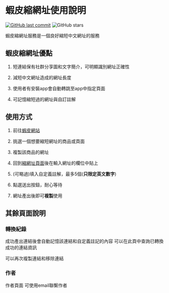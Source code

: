 # 蝦皮縮網址使用說明

[![GitHub last commit](https://img.shields.io/github/last-commit/connectshark/shopee-short-link.svg?style=flat)](https://github.com/connectshark/shopee-short-link)
![GitHub stars](https://img.shields.io/github/stars/connectshark/shopee-short-link.svg?style=social&label=Stars&style=plastic)

蝦皮縮網址服務是一個良好縮短中文網址的服務



## 蝦皮縮網址優點

1. 短連結保有社群分享圖和文字簡介，可明顯識別網址正確性

1. 減短中文網址造成的網址長度

1. 使用者有安裝app會自動轉跳至app中指定頁面

1. 可記憶縮短過的網址與自訂註解

## 使用方式

1. 前往[蝦皮網站](https://shp.ee/6snattx)

1. 挑選一個想要縮短網址的商品或頁面

1. 複製該商品的網址

1. 回到[縮網址頁面](https://connectshark.github.io/shopee-short-link/)後在輸入網址的欄位中貼上

1. (可略過)填入自定義註解，最多5個(**只限定英文數字**)

1. 點選送出按鈕，耐心等待

1. 網址產出後即可**複製**使用

## 其餘頁面說明

### 轉換紀錄

成功產出連結後會自動記憶該連結和自定義註記的內容
可以在此頁中查詢已轉換成功的連結資訊

可以再次複製連結和移除連結

### 作者

作者頁面
可使用email聯繫作者
